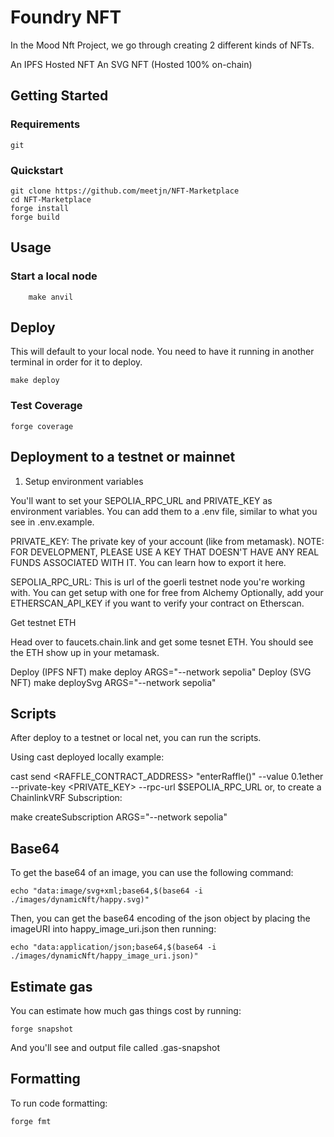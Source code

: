 # Foundry NFT

In the Mood Nft Project, we go through creating 2 different kinds of NFTs.

An IPFS Hosted NFT
An SVG NFT (Hosted 100% on-chain)

## Getting Started

### Requirements

    git

### Quickstart

    git clone https://github.com/meetjn/NFT-Marketplace
    cd NFT-Marketplace
    forge install
    forge build

## Usage

### Start a local node

        make anvil

## Deploy

This will default to your local node. You need to have it running in another terminal in order for it to deploy.

    make deploy

### Test Coverage

    forge coverage

## Deployment to a testnet or mainnet

1. Setup environment variables

You'll want to set your SEPOLIA_RPC_URL and PRIVATE_KEY as environment variables. You can add them to a .env file, similar to what you see in .env.example.

PRIVATE_KEY: The private key of your account (like from metamask). NOTE: FOR DEVELOPMENT, PLEASE USE A KEY THAT DOESN'T HAVE ANY REAL FUNDS ASSOCIATED WITH IT.
You can learn how to export it here.

SEPOLIA_RPC_URL: This is url of the goerli testnet node you're working with. You can get setup with one for free from Alchemy
Optionally, add your ETHERSCAN_API_KEY if you want to verify your contract on Etherscan.

Get testnet ETH

Head over to faucets.chain.link and get some tesnet ETH. You should see the ETH show up in your metamask.

Deploy (IPFS NFT)
make deploy ARGS="--network sepolia"
Deploy (SVG NFT)
make deploySvg ARGS="--network sepolia"

## Scripts

After deploy to a testnet or local net, you can run the scripts.

Using cast deployed locally example:

cast send <RAFFLE_CONTRACT_ADDRESS> "enterRaffle()" --value 0.1ether --private-key <PRIVATE_KEY> --rpc-url $SEPOLIA_RPC_URL
or, to create a ChainlinkVRF Subscription:

make createSubscription ARGS="--network sepolia"

## Base64

To get the base64 of an image, you can use the following command:

    echo "data:image/svg+xml;base64,$(base64 -i ./images/dynamicNft/happy.svg)"

Then, you can get the base64 encoding of the json object by placing the imageURI into happy_image_uri.json then running:

    echo "data:application/json;base64,$(base64 -i ./images/dynamicNft/happy_image_uri.json)"

## Estimate gas

You can estimate how much gas things cost by running:

    forge snapshot

And you'll see and output file called .gas-snapshot

## Formatting

To run code formatting:

    forge fmt
